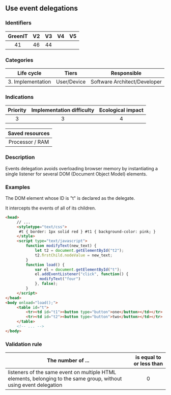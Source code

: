 ## Use event delegations

### Identifiers

| GreenIT | V2  | V3  | V4  | V5  |
| :-----: | :-: | :-: | :-: | :-: |
|   41    | 46  | 44  |     |     |

### Categories

|    Life cycle     |    Tiers    |         Responsible          |
| :---------------: | :---------: | :--------------------------: |
| 3. Implementation | User/Device | Software Architect/Developer |

### Indications

| Priority | Implementation difficulty | Ecological impact |
| :------: | :-----------------------: | :---------------: |
|    3     |             3             |         4         |

| Saved resources |
| :-------------: |
| Processor / RAM |

### Description

Events delegation avoids overloading browser memory by instantiating a single listener for several DOM (Document Object Model) elements.

### Examples

The DOM element whose ID is "t" is declared as the delegate.

It intercepts the events of all of its children.

```html
<head>
     // ...
     <styletype="text/css">
      #t { border: 1px solid red } #t1 { background-color: pink; }
     </style>
     <script type="text/javascript">
         function modifyText(new_text) {
             let t2 = document.getElementById("t2");
             t2.ﬁrstChild.nodeValue = new_text;
         }
         function load() {
             var el = document.getElementById("t");
             el.addEventListener("click", function() {
               modifyText("four")
             }, false);
         }
     </script>
</head>
<body onload="load();">
     <table id="t">
         <tr><td id="t1"><button type="button">one</button></td></tr>
         <tr><td id="t2"><button type="button">two</button></td></tr>
     </table>
     <!-- ... -->
</body>
```

### Validation rule

| The number of ...                                                                                                  | is equal to or less than |
| ------------------------------------------------------------------------------------------------------------------ | :----------------------: |
| listeners of the same event on multiple HTML elements, belonging to the same group, without using event delegation |            0             |
